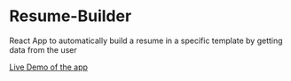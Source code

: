 # Resume-Builder
React App to automatically build a resume in a specific template by getting data from the user

[Live Demo of the app](https://jude98.github.io/Resume-Builder/)


